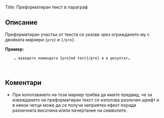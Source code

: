 Title: Преформатиран текст в параграф

## Описание

Преформатиран участък от текста се указва чрез ограждането му с двойката маркери `{pre}` и `{/pre}`.

**Пример:**

~~~~
    … въведете командата {pre}md test{/pre} и в резултат…
~~~~
<br/>

## Коментари

* При използването на този маркер трябва да имате предвид, че за извеждането на преформатиран текст се използва различен шрифт и в някои четци може да се получи неприятен ефект поради различната височина и/или начертание на символите.
